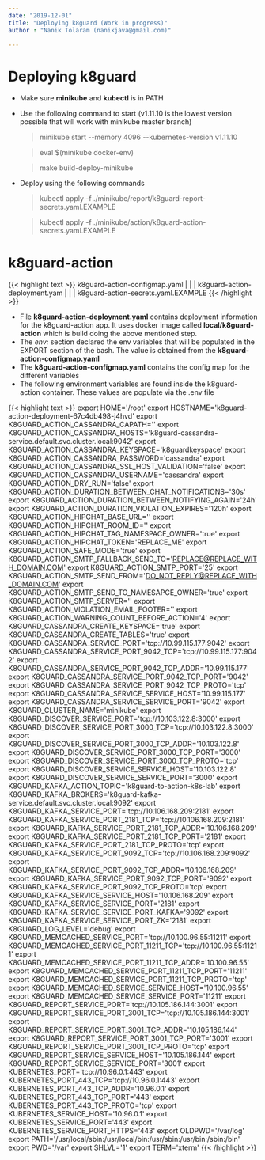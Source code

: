 ```yaml
---
date: "2019-12-01"
title: "Deploying k8guard (Work in progress)"
author : "Nanik Tolaram (nanikjava@gmail.com)" 

---
```


<h1>Deploying k8guard</h1>

* Make sure **minikube** and **kubectl** is in PATH
* Use the following command to start  (v1.11.10  is the lowest version possible that will work with minikube master branch)

    > minikube start --memory 4096 --kubernetes-version v1.11.10 
     
    > eval $(minikube docker-env)

    > make build-deploy-minikube
    
* Deploy using the following commands

	> kubectl apply -f ./minikube/report/k8guard-report-secrets.yaml.EXAMPLE 
    
	> kubectl apply -f ./minikube/action/k8guard-action-secrets.yaml.EXAMPLE

<h1>k8guard-action</h1>

{{< highlight text >}}
k8guard-action-configmap.yaml
         |
         |
         |
    k8guard-action-deployment.yam
             |
         |
         |
          k8guard-action-secrets.yaml.EXAMPLE
{{< /highlight >}}

* File **k8guard-action-deployment.yaml** contains deployment information for the k8guard-action app. It uses docker image called **local/k8guard-action** which is build doing the above mentioned step.
* The _env:_ section declared the env variables that will be populated in the EXPORT section of the bash. The value is obtained from the **k8guard-action-configmap.yaml**
* The **k8guard-action-configmap.yaml** contains the config map for the different variables
* The following environment variables are found inside the k8guard-action container. These values are populate via the .env file

{{< highlight text >}}
export HOME='/root'
export HOSTNAME='k8guard-action-deployment-67c4db498-j4hvd'
export K8GUARD_ACTION_CASSANDRA_CAPATH=''
export K8GUARD_ACTION_CASSANDRA_HOSTS='k8guard-cassandra-service.default.svc.cluster.local:9042'
export K8GUARD_ACTION_CASSANDRA_KEYSPACE='k8guardkeyspace'
export K8GUARD_ACTION_CASSANDRA_PASSWORD='cassandra'
export K8GUARD_ACTION_CASSANDRA_SSL_HOST_VALIDATION='false'
export K8GUARD_ACTION_CASSANDRA_USERNAME='cassandra'
export K8GUARD_ACTION_DRY_RUN='false'
export K8GUARD_ACTION_DURATION_BETWEEN_CHAT_NOTIFICATIONS='30s'
export K8GUARD_ACTION_DURATION_BETWEEN_NOTIFYING_AGAIN='24h'
export K8GUARD_ACTION_DURATION_VIOLATION_EXPIRES='120h'
export K8GUARD_ACTION_HIPCHAT_BASE_URL=''
export K8GUARD_ACTION_HIPCHAT_ROOM_ID=''
export K8GUARD_ACTION_HIPCHAT_TAG_NAMESPACE_OWNER='true'
export K8GUARD_ACTION_HIPCHAT_TOKEN='REPLACE_ME'
export K8GUARD_ACTION_SAFE_MODE='true'
export K8GUARD_ACTION_SMTP_FALLBACK_SEND_TO='REPLACE@REPLACE_WITH_DOMAIN.COM'
export K8GUARD_ACTION_SMTP_PORT='25'
export K8GUARD_ACTION_SMTP_SEND_FROM='DO_NOT_REPLY@REPLACE_WITH_DOMAIN.COM'
export K8GUARD_ACTION_SMTP_SEND_TO_NAMESAPCE_OWNER='true'
export K8GUARD_ACTION_SMTP_SERVER=''
export K8GUARD_ACTION_VIOLATION_EMAIL_FOOTER=''
export K8GUARD_ACTION_WARNING_COUNT_BEFORE_ACTION='4'
export K8GUARD_CASSANDRA_CREATE_KEYSPACE='true'
export K8GUARD_CASSANDRA_CREATE_TABLES='true'
export K8GUARD_CASSANDRA_SERVICE_PORT='tcp://10.99.115.177:9042'
export K8GUARD_CASSANDRA_SERVICE_PORT_9042_TCP='tcp://10.99.115.177:9042'
export K8GUARD_CASSANDRA_SERVICE_PORT_9042_TCP_ADDR='10.99.115.177'
export K8GUARD_CASSANDRA_SERVICE_PORT_9042_TCP_PORT='9042'
export K8GUARD_CASSANDRA_SERVICE_PORT_9042_TCP_PROTO='tcp'
export K8GUARD_CASSANDRA_SERVICE_SERVICE_HOST='10.99.115.177'
export K8GUARD_CASSANDRA_SERVICE_SERVICE_PORT='9042'
export K8GUARD_CLUSTER_NAME='minikube'
export K8GUARD_DISCOVER_SERVICE_PORT='tcp://10.103.122.8:3000'
export K8GUARD_DISCOVER_SERVICE_PORT_3000_TCP='tcp://10.103.122.8:3000'
export K8GUARD_DISCOVER_SERVICE_PORT_3000_TCP_ADDR='10.103.122.8'
export K8GUARD_DISCOVER_SERVICE_PORT_3000_TCP_PORT='3000'
export K8GUARD_DISCOVER_SERVICE_PORT_3000_TCP_PROTO='tcp'
export K8GUARD_DISCOVER_SERVICE_SERVICE_HOST='10.103.122.8'
export K8GUARD_DISCOVER_SERVICE_SERVICE_PORT='3000'
export K8GUARD_KAFKA_ACTION_TOPIC='k8guard-to-action-k8s-lab'
export K8GUARD_KAFKA_BROKERS='k8guard-kafka-service.default.svc.cluster.local:9092'
export K8GUARD_KAFKA_SERVICE_PORT='tcp://10.106.168.209:2181'
export K8GUARD_KAFKA_SERVICE_PORT_2181_TCP='tcp://10.106.168.209:2181'
export K8GUARD_KAFKA_SERVICE_PORT_2181_TCP_ADDR='10.106.168.209'
export K8GUARD_KAFKA_SERVICE_PORT_2181_TCP_PORT='2181'
export K8GUARD_KAFKA_SERVICE_PORT_2181_TCP_PROTO='tcp'
export K8GUARD_KAFKA_SERVICE_PORT_9092_TCP='tcp://10.106.168.209:9092'
export K8GUARD_KAFKA_SERVICE_PORT_9092_TCP_ADDR='10.106.168.209'
export K8GUARD_KAFKA_SERVICE_PORT_9092_TCP_PORT='9092'
export K8GUARD_KAFKA_SERVICE_PORT_9092_TCP_PROTO='tcp'
export K8GUARD_KAFKA_SERVICE_SERVICE_HOST='10.106.168.209'
export K8GUARD_KAFKA_SERVICE_SERVICE_PORT='2181'
export K8GUARD_KAFKA_SERVICE_SERVICE_PORT_KAFKA='9092'
export K8GUARD_KAFKA_SERVICE_SERVICE_PORT_ZK='2181'
export K8GUARD_LOG_LEVEL='debug'
export K8GUARD_MEMCACHED_SERVICE_PORT='tcp://10.100.96.55:11211'
export K8GUARD_MEMCACHED_SERVICE_PORT_11211_TCP='tcp://10.100.96.55:11211'
export K8GUARD_MEMCACHED_SERVICE_PORT_11211_TCP_ADDR='10.100.96.55'
export K8GUARD_MEMCACHED_SERVICE_PORT_11211_TCP_PORT='11211'
export K8GUARD_MEMCACHED_SERVICE_PORT_11211_TCP_PROTO='tcp'
export K8GUARD_MEMCACHED_SERVICE_SERVICE_HOST='10.100.96.55'
export K8GUARD_MEMCACHED_SERVICE_SERVICE_PORT='11211'
export K8GUARD_REPORT_SERVICE_PORT='tcp://10.105.186.144:3001'
export K8GUARD_REPORT_SERVICE_PORT_3001_TCP='tcp://10.105.186.144:3001'
export K8GUARD_REPORT_SERVICE_PORT_3001_TCP_ADDR='10.105.186.144'
export K8GUARD_REPORT_SERVICE_PORT_3001_TCP_PORT='3001'
export K8GUARD_REPORT_SERVICE_PORT_3001_TCP_PROTO='tcp'
export K8GUARD_REPORT_SERVICE_SERVICE_HOST='10.105.186.144'
export K8GUARD_REPORT_SERVICE_SERVICE_PORT='3001'
export KUBERNETES_PORT='tcp://10.96.0.1:443'
export KUBERNETES_PORT_443_TCP='tcp://10.96.0.1:443'
export KUBERNETES_PORT_443_TCP_ADDR='10.96.0.1'
export KUBERNETES_PORT_443_TCP_PORT='443'
export KUBERNETES_PORT_443_TCP_PROTO='tcp'
export KUBERNETES_SERVICE_HOST='10.96.0.1'
export KUBERNETES_SERVICE_PORT='443'
export KUBERNETES_SERVICE_PORT_HTTPS='443'
export OLDPWD='/var/log'
export PATH='/usr/local/sbin:/usr/local/bin:/usr/sbin:/usr/bin:/sbin:/bin'
export PWD='/var'
export SHLVL='1'
export TERM='xterm'
{{< /highlight >}}
